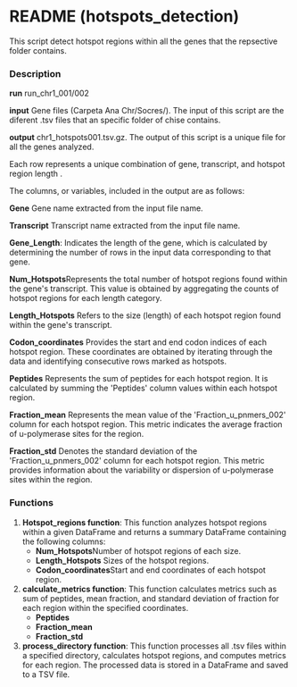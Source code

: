 # README (hotspots_detection)

This script detect hotspot regions within all the genes that the repsective folder contains.

  

### **Description**

**run** run\_chr1\_001/002

  

**input** Gene files (Carpeta Ana Chr/Socres/). The input of this script are the diferent .tsv files that an specific folder of chise contains.

  

**output** chr1\_hotspots001.tsv.gz. The output of this script is a unique file for all the genes analyzed.

Each row represents a unique combination of gene, transcript, and hotspot region length .

  

The columns, or variables, included in the output are as follows:

  

**Gene** Gene name extracted from the input file name.

**Transcript** Transcript name extracted from the input file name.

**Gene\_Length**: Indicates the length of the gene, which is calculated by determining the number of rows in the input data corresponding to that gene.

**Num\_Hotspots**Represents the total number of hotspot regions found within the gene's transcript. This value is obtained by aggregating the counts of hotspot regions for each length category.

**Length\_Hotspots** Refers to the size (length) of each hotspot region found within the gene's transcript.

**Codon\_coordinates** Provides the start and end codon indices of each hotspot region. These coordinates are obtained by iterating through the data and identifying consecutive rows marked as hotspots.

**Peptides** Represents the sum of peptides for each hotspot region. It is calculated by summing the 'Peptides' column values within each hotspot region.

**Fraction\_mean** Represents the mean value of the 'Fraction\_u\_pnmers\_002' column for each hotspot region. This metric indicates the average fraction of u-polymerase sites for the region.

**Fraction\_std** Denotes the standard deviation of the 'Fraction\_u\_pnmers\_002' column for each hotspot region. This metric provides information about the variability or dispersion of u-polymerase sites within the region.

### **Functions**

1. **Hotspot\_regions function**: This function analyzes hotspot regions within a given DataFrame and returns a summary DataFrame containing the following columns:
    *   **Num\_Hotspots**Number of hotspot regions of each size.
    *   **Length\_Hotspots** Sizes of the hotspot regions.
    *   **Codon\_coordinates**Start and end coordinates of each hotspot region.
2. **calculate\_metrics function**: This function calculates metrics such as sum of peptides, mean fraction, and standard deviation of fraction for each region within the specified coordinates.
    *   **Peptides**
    *   **Fraction\_mean**
    *   **Fraction\_std**
3. **process\_directory function**: This function processes all .tsv files within a specified directory, calculates hotspot regions, and computes metrics for each region. The processed data is stored in a DataFrame and saved to a TSV file.